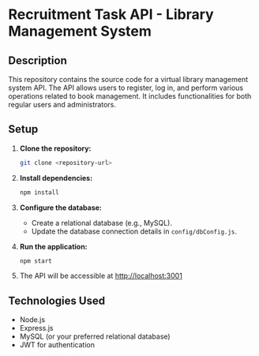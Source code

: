 # Recruitment Task API - Library Management System

## Description

This repository contains the source code for a virtual library management system API. The API allows users to register, log in, and perform various operations related to book management. It includes functionalities for both regular users and administrators.

## Setup

1. **Clone the repository:**

    ```bash
    git clone <repository-url>
    ```

2. **Install dependencies:**

    ```bash
    npm install
    ```

3. **Configure the database:**

    - Create a relational database (e.g., MySQL).
    - Update the database connection details in `config/dbConfig.js`.

4. **Run the application:**

    ```bash
    npm start
    ```

5. The API will be accessible at [http://localhost:3001](http://localhost:3001)

## Technologies Used

- Node.js
- Express.js
- MySQL (or your preferred relational database)
- JWT for authentication
